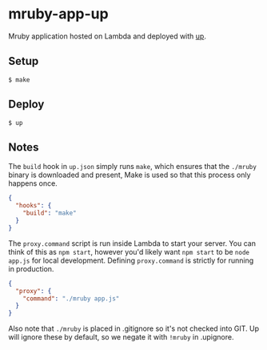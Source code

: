# mruby-app-up

Mruby application hosted on Lambda and deployed with [up](https://github.com/apex/up).

## Setup

```
$ make
```

## Deploy

```
$ up
```

## Notes

The `build` hook in `up.json` simply runs `make`, which ensures that the `./mruby` binary is downloaded and present, Make is used so that this process only happens once.

```json
{
  "hooks": {
    "build": "make"
  }
}
```

The `proxy.command` script is run inside Lambda to start your server. You can think of this as `npm start`, however you'd likely want `npm start` to be `node app.js` for local development. Defining `proxy.command` is strictly for running in production.

```json
{
  "proxy": {
    "command": "./mruby app.js"
  }
}
```

Also note that `./mruby` is placed in .gitignore so it's not checked into GIT. Up will ignore these by default, so we negate it with `!mruby` in .upignore.
